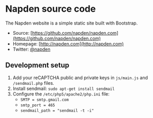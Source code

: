 # Napden source code

The Napden website is a simple static site built with Bootstrap.

* Source: [https://github.com/napden/napden.com](https://github.com/napden/napden.com)
* Homepage: [http://napden.com](http://napden.com)
* Twitter: [@napden](http://twitter.com/napden)

## Development setup

1. Add your reCAPTCHA public and private keys in `js/main.js` and `/sendmail.php` files.
2. Install sendmail: `sudo apt-get install sendmail`
3. Configure the `/etc/php5/apache2/php.ini` file:
    * `SMTP = smtp.gmail.com`
    * `smtp_port = 465`
    * `sendmail_path = "sendmail -t -i"`
